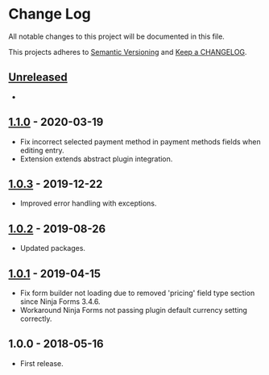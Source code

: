 # Change Log

All notable changes to this project will be documented in this file.

This projects adheres to [Semantic Versioning](http://semver.org/) and [Keep a CHANGELOG](http://keepachangelog.com/).

## [Unreleased][unreleased]
-

## [1.1.0] - 2020-03-19
- Fix incorrect selected payment method in payment methods fields when editing entry.
- Extension extends abstract plugin integration.

## [1.0.3] - 2019-12-22
- Improved error handling with exceptions.

## [1.0.2] - 2019-08-26
- Updated packages.

## [1.0.1] - 2019-04-15
- Fix form builder not loading due to removed 'pricing' field type section since Ninja Forms 3.4.6.
- Workaround Ninja Forms not passing plugin default currency setting correctly.

## 1.0.0 - 2018-05-16
- First release.

[unreleased]: https://github.com/wp-pay-extensions/ninjaforms/compare/1.1.0...HEAD
[1.1.0]: https://github.com/wp-pay-extensions/ninjaforms/compare/1.0.3...1.1.0
[1.0.3]: https://github.com/wp-pay-extensions/ninjaforms/compare/1.0.2...1.0.3
[1.0.2]: https://github.com/wp-pay-extensions/ninjaforms/compare/1.0.1...1.0.2
[1.0.1]: https://github.com/wp-pay-extensions/ninjaforms/compare/1.0.0...1.0.1
